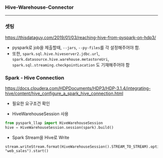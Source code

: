 

### Hive-Warehouse-Connector

<hr>



### 셋팅

https://thisdataguy.com/2019/01/03/reaching-hive-from-pyspark-on-hdp3/

- pyspark로 job을 제출할때, `--jars`, `--py-files`를 각 설정해주어야 함.
- 또한, `spark.sql.hive.hiveserver2.jdbc.url`, `spark.datasource.hive.warehouse.metastoreUri`, `spark.sql.streaming.checkpointLocation` 도 기재해주어야 함



### Spark - Hive Connection

https://docs.cloudera.com/HDPDocuments/HDP3/HDP-3.1.4/integrating-hive/content/hive_configure_a_spark_hive_connection.html

- 필요한 요구조건 확인



- HiveWarehouseSession 사용

```python
from pyspark_llap import HiveWarehouseSession
hive = HiveWarehouseSession.session(spark).build()
```



- Spark Stream을 Hive로 Write

```
stream.writeStream.format(HiveWarehouseSession().STREAM_TO_STREAM).option("table", "web_sales").start()
```






